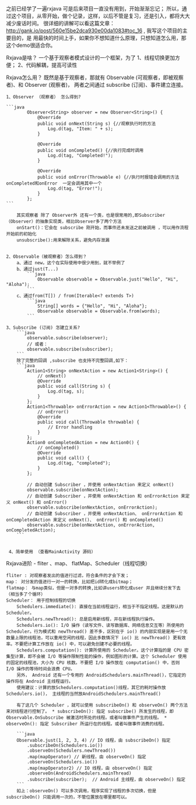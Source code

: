 

之前已经学了一遍rxjava  可是后来项目一直没有用到，开始渐渐忘记；
所以，通过这个项目，从零开始，做个记录，这样，以后不管是复习，还是引入，都将大大减少废话时间。
很详细的讲解可以看这篇文章：http://gank.io/post/560e15be2dca930e00da1083#toc_16 ,
我写这个项目的主要目的，是   用最快的时间上手，如果你不想知道什么原理，只想知道怎么用，那这个demo很适合你。



Rxjava是啥？
    一个基于观察者模式设计的一个框架，为了   1、线程切换更加方便；  2、代码解耦，提高可读性

Rxjava怎么用？
    既然是基于观察者，那就有  Observable (可观察者，即被观察者)、和  Observer (观察者)，  两者之间通过 subscribe (订阅)、事件建立连接。
    
    1、Observer （观察者） 怎么得到?
    
    ```java
            Observer<String> observer = new Observer<String>() {
                @Override
                public void onNext(String s) {//观察执行时的方法
                    Log.d(tag, "Item: " + s);
                }

                @Override
                public void onCompleted() {//执行完成时调用
                    Log.d(tag, "Completed!");
                }

                @Override
                public void onError(Throwable e) {//执行时报错会调用的方法    onCompleted和onError  一定会调用其中一个
                    Log.d(tag, "Error!");
                }
            };
    ```
 
        其实观察者 除了 Observer外 还有一个类，也是很常用的,即Subscriber  （Observer）的抽象实现类，相比Observer多了两个方法
        onStart()：它会在 subscribe 刚开始，而事件还未发送之前被调用 ，可以用作流程开始前的初始化
        unsubscribe():用来解除关系，避免内存泄漏


    2、Observable（被观察者）怎么得到？
        a、通过 new，这个在实际使用中很少用到，就不举例了
        b、通过just(T...)
            ```java
                Observable observable = Observable.just("Hello", "Hi", "Aloha");
            ```
        c、通过from(T[]) / from(Iterable<? extends T>)
            ```java
                String[] words = {"Hello", "Hi", "Aloha"};
                Observable observable = Observable.from(words);
            ```

    3、Subscribe (订阅) 怎建立关系?
        ```java
            observable.subscribe(observer);
            // 或者：
            observable.subscribe(subscriber);
        ```
        除了完整的回调 ,subscribe 也支持不完整回调,如下：
        ```java
            Action1<String> onNextAction = new Action1<String>() {
                // onNext()
                @Override
                public void call(String s) {
                    Log.d(tag, s);
                }
            };
            Action1<Throwable> onErrorAction = new Action1<Throwable>() {
                // onError()
                @Override
                public void call(Throwable throwable) {
                    // Error handling
                }
            };
            Action0 onCompletedAction = new Action0() {
                // onCompleted()
                @Override
                public void call() {
                    Log.d(tag, "completed");
                }
            };

            // 自动创建 Subscriber ，并使用 onNextAction 来定义 onNext()
            observable.subscribe(onNextAction);
            // 自动创建 Subscriber ，并使用 onNextAction 和 onErrorAction 来定义 onNext() 和 onError()
            observable.subscribe(onNextAction, onErrorAction);
            // 自动创建 Subscriber ，并使用 onNextAction、 onErrorAction 和 onCompletedAction 来定义 onNext()、 onError() 和 onCompleted()
            observable.subscribe(onNextAction, onErrorAction, onCompletedAction);
        ```


     4、简单使用 （查看MainActivity 源码）

Rxjava进阶 -  fliter 、map、 flatMap、Scheduler（线程切换）

    fliter : 对观察者发出的值进行过滤，符合条件的才会下发；
    map： 对分发的值进行一对一的转换，比如把id转化成bitmap；
    flatmap： 与map类似，但是一对多的转换,比如讲users转化成user 并且继续分发下去 （相当多了个循环）
    Scheduler： 用于控制线程的切换
        Schedulers.immediate(): 直接在当前线程运行，相当于不指定线程。这是默认的 Scheduler。
        Schedulers.newThread(): 总是启用新线程，并在新线程执行操作。
        Schedulers.io(): I/O 操作（读写文件、读写数据库、网络信息交互等）所使用的 Scheduler。行为模式和 newThread() 差不多，区别在于 io() 的内部实现是是用一个无数量上限的线程池，可以重用空闲的线程，因此多数情况下 io() 比 newThread() 更有效率。不要把计算工作放在 io() 中，可以避免创建不必要的线程。
        Schedulers.computation(): 计算所使用的 Scheduler。这个计算指的是 CPU 密集型计算，即不会被 I/O 等操作限制性能的操作，例如图形的计算。这个 Scheduler 使用的固定的线程池，大小为 CPU 核数。不要把 I/O 操作放在 computation() 中，否则 I/O 操作的等待时间会浪费 CPU。
        另外， Android 还有一个专用的 AndroidSchedulers.mainThread()，它指定的操作将在 Android 主线程运行。
        使用建议：计算的放Schedulers.computation()线程，其它的耗时操作放Schedulers.io()， 主线程的当然放AndroidSchedulers.mainThread()

        有了这几个 Scheduler ，就可以使用 subscribeOn() 和 observeOn() 两个方法来对线程进行控制了。 * subscribeOn(): 指定 subscribe() 所发生的线程，即 Observable.OnSubscribe 被激活时所处的线程。或者叫做事件产生的线程。 * observeOn(): 指定 Subscriber 所运行在的线程。或者叫做事件消费的线程。

        ```java
        Observable.just(1, 2, 3, 4) // IO 线程，由 subscribeOn() 指定
            .subscribeOn(Schedulers.io())
            .observeOn(Schedulers.newThread())
            .map(mapOperator) // 新线程，由 observeOn() 指定
            .observeOn(Schedulers.io())
            .map(mapOperator2) // IO 线程，由 observeOn() 指定
            .observeOn(AndroidSchedulers.mainThread)
            .subscribe(subscriber);  // Android 主线程，由 observeOn() 指定
        ```
        如上：observeOn() 可以多次调用，程序实现了线程的多次切换，但是 subscribeOn() 只能调用一次的，不管位置放在哪里都可以。




